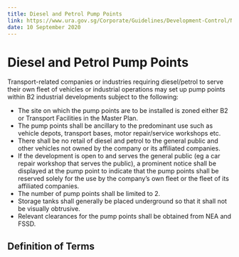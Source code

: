 ```yaml
---
title: Diesel and Petrol Pump Points
link: https://www.ura.gov.sg/Corporate/Guidelines/Development-Control/Non-Residential/B2/Diesel-PPP
date: 10 September 2020
---
```


# Diesel and Petrol Pump Points

Transport-related companies or industries requiring diesel/petrol to
serve their own fleet of vehicles or industrial operations may set up
pump points within B2 industrial developments subject to the following:

- The site on which the pump points are to be installed is zoned either B2 or Transport Facilities in the Master Plan.
- The pump points shall be ancillary to the predominant use such as vehicle depots, transport bases, motor repair/service workshops etc.
- There shall be no retail of diesel and petrol to the general public and other vehicles not owned by the company or its affiliated companies.
- If the development is open to and serves the general public (eg a car repair workshop that serves the public), a prominent notice shall be displayed at the pump point to indicate that the pump points shall be reserved solely for the use by the company’s own fleet or the fleet of its affiliated companies.
- The number of pump points shall be limited to 2.
- Storage tanks shall generally be placed underground so that it shall not be visually obtrusive.
- Relevant clearances for the pump points shall be obtained from NEA and FSSD.

## Definition of Terms


